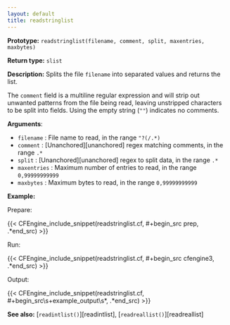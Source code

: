 ```yaml
---
layout: default
title: readstringlist
---
```


**Prototype:** `readstringlist(filename, comment, split, maxentries, maxbytes)`

**Return type:** `slist`

**Description:** Splits the file `filename` into separated
values and returns the list.

The `comment` field is a multiline regular expression and will strip out
unwanted patterns from the file being read, leaving unstripped characters to be
split into fields. Using the empty string (`""`) indicates no comments.

**Arguments**:

- `filename` : File name to read, in the range `"?(/.*)`
- `comment` : [Unanchored][unanchored] regex matching comments, in the range `.*`
- `split` : [Unanchored][unanchored] regex to split data, in the range `.*`
- `maxentries` : Maximum number of entries to read, in the range
  `0,99999999999`
- `maxbytes` : Maximum bytes to read, in the range `0,99999999999`

**Example:**

Prepare:

{{< CFEngine_include_snippet(readstringlist.cf, #\+begin_src prep, .*end_src) >}}

Run:

{{< CFEngine_include_snippet(readstringlist.cf, #\+begin_src cfengine3, .*end_src) >}}

Output:

{{< CFEngine_include_snippet(readstringlist.cf, #\+begin_src\s+example_output\s*, .*end_src) >}}

**See also:** [`readintlist()`][readintlist], [`readreallist()`][readreallist]
